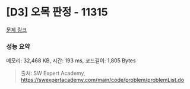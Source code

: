 # [D3] 오목 판정 - 11315 

[문제 링크](https://swexpertacademy.com/main/code/problem/problemDetail.do?contestProbId=AXaSUPYqPYMDFASQ) 

### 성능 요약

메모리: 32,468 KB, 시간: 193 ms, 코드길이: 1,805 Bytes



> 출처: SW Expert Academy, https://swexpertacademy.com/main/code/problem/problemList.do